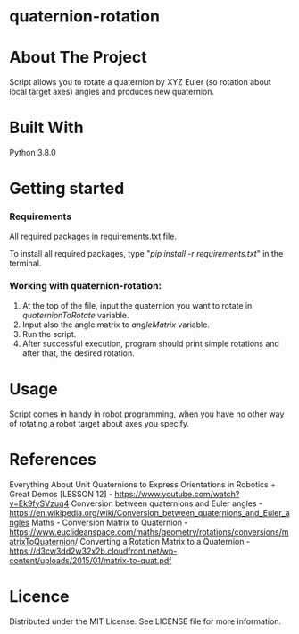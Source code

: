 # quaternion-rotation

# About The Project
Script allows you to rotate a quaternion by XYZ Euler (so rotation about local target axes) angles and produces new quaternion.

# Built With
Python 3.8.0

# Getting started
### Requirements

All required packages in requirements.txt file.

To install all required packages, type "_pip install -r requirements.txt_" in the terminal.

### Working with quaternion-rotation:
1. At the top of the file, input the quaternion you want to rotate in _quaternionToRotate_ variable.
2. Input also the angle matrix to _angleMatrix_ variable.
3. Run the script.
4. After successful execution, program should print simple rotations and after that, the desired rotation.

# Usage
Script comes in handy in robot programming, when you have no other way of rotating a robot target about axes you specify.

# References
Everything About Unit Quaternions to Express Orientations in Robotics + Great Demos [LESSON 12] - https://www.youtube.com/watch?v=Ek9fySVzuq4
Conversion between quaternions and Euler angles - https://en.wikipedia.org/wiki/Conversion_between_quaternions_and_Euler_angles
Maths - Conversion Matrix to Quaternion - https://www.euclideanspace.com/maths/geometry/rotations/conversions/matrixToQuaternion/
Converting a Rotation Matrix to a Quaternion - https://d3cw3dd2w32x2b.cloudfront.net/wp-content/uploads/2015/01/matrix-to-quat.pdf

# Licence
Distributed under the MIT License. See LICENSE file for more information.
